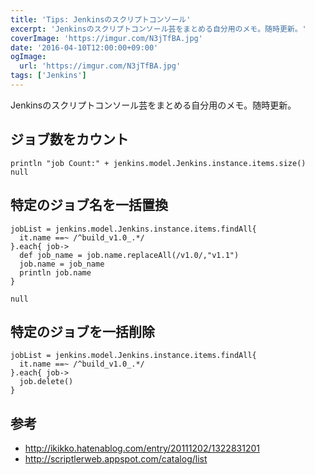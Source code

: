 ```yaml
---
title: 'Tips: Jenkinsのスクリプトコンソール'
excerpt: 'Jenkinsのスクリプトコンソール芸をまとめる自分用のメモ。随時更新。'
coverImage: 'https://imgur.com/N3jTfBA.jpg'
date: '2016-04-10T12:00:00+09:00'
ogImage:
  url: 'https://imgur.com/N3jTfBA.jpg'
tags: ['Jenkins']
---
```


Jenkinsのスクリプトコンソール芸をまとめる自分用のメモ。随時更新。

## ジョブ数をカウント

```
println "job Count:" + jenkins.model.Jenkins.instance.items.size()
null
```

## 特定のジョブ名を一括置換

```
jobList = jenkins.model.Jenkins.instance.items.findAll{
  it.name ==~ /^build_v1.0_.*/
}.each{ job->
  def job_name = job.name.replaceAll(/v1.0/,"v1.1")
  job.name = job_name
  println job.name
}

null
```

## 特定のジョブを一括削除

```
jobList = jenkins.model.Jenkins.instance.items.findAll{
  it.name ==~ /^build_v1.0_.*/
}.each{ job->
  job.delete()
}
```

## 参考
* http://ikikko.hatenablog.com/entry/20111202/1322831201
* http://scriptlerweb.appspot.com/catalog/list